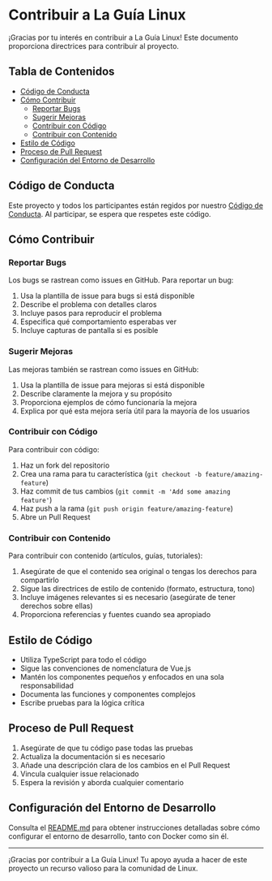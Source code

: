 # Contribuir a La Guía Linux

¡Gracias por tu interés en contribuir a La Guía Linux! Este documento proporciona directrices para contribuir al proyecto.

## Tabla de Contenidos

- [Código de Conducta](#código-de-conducta)
- [Cómo Contribuir](#cómo-contribuir)
  - [Reportar Bugs](#reportar-bugs)
  - [Sugerir Mejoras](#sugerir-mejoras)
  - [Contribuir con Código](#contribuir-con-código)
  - [Contribuir con Contenido](#contribuir-con-contenido)
- [Estilo de Código](#estilo-de-código)
- [Proceso de Pull Request](#proceso-de-pull-request)
- [Configuración del Entorno de Desarrollo](#configuración-del-entorno-de-desarrollo)

## Código de Conducta

Este proyecto y todos los participantes están regidos por nuestro [Código de Conducta](CODE_OF_CONDUCT.md). Al participar, se espera que respetes este código.

## Cómo Contribuir

### Reportar Bugs

Los bugs se rastrean como issues en GitHub. Para reportar un bug:

1. Usa la plantilla de issue para bugs si está disponible
2. Describe el problema con detalles claros
3. Incluye pasos para reproducir el problema
4. Especifica qué comportamiento esperabas ver
5. Incluye capturas de pantalla si es posible

### Sugerir Mejoras

Las mejoras también se rastrean como issues en GitHub:

1. Usa la plantilla de issue para mejoras si está disponible
2. Describe claramente la mejora y su propósito
3. Proporciona ejemplos de cómo funcionaría la mejora
4. Explica por qué esta mejora sería útil para la mayoría de los usuarios

### Contribuir con Código

Para contribuir con código:

1. Haz un fork del repositorio
2. Crea una rama para tu característica (`git checkout -b feature/amazing-feature`)
3. Haz commit de tus cambios (`git commit -m 'Add some amazing feature'`)
4. Haz push a la rama (`git push origin feature/amazing-feature`)
5. Abre un Pull Request

### Contribuir con Contenido

Para contribuir con contenido (artículos, guías, tutoriales):

1. Asegúrate de que el contenido sea original o tengas los derechos para compartirlo
2. Sigue las directrices de estilo de contenido (formato, estructura, tono)
3. Incluye imágenes relevantes si es necesario (asegúrate de tener derechos sobre ellas)
4. Proporciona referencias y fuentes cuando sea apropiado

## Estilo de Código

- Utiliza TypeScript para todo el código
- Sigue las convenciones de nomenclatura de Vue.js
- Mantén los componentes pequeños y enfocados en una sola responsabilidad
- Documenta las funciones y componentes complejos
- Escribe pruebas para la lógica crítica

## Proceso de Pull Request

1. Asegúrate de que tu código pase todas las pruebas
2. Actualiza la documentación si es necesario
3. Añade una descripción clara de los cambios en el Pull Request
4. Vincula cualquier issue relacionado
5. Espera la revisión y aborda cualquier comentario

## Configuración del Entorno de Desarrollo

Consulta el [README.md](README.md) para obtener instrucciones detalladas sobre cómo configurar el entorno de desarrollo, tanto con Docker como sin él.

---

¡Gracias por contribuir a La Guía Linux! Tu apoyo ayuda a hacer de este proyecto un recurso valioso para la comunidad de Linux.